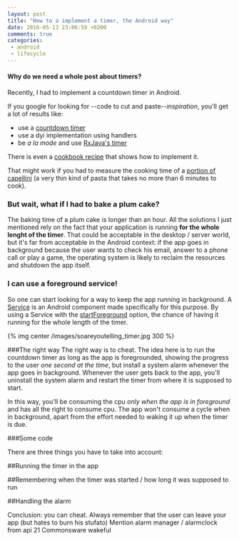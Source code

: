 ```yaml
---
layout: post
title: "How to a implement a timer, the Android way"
date: 2016-05-13 23:06:59 +0200
comments: true
categories: 
 - android
 - lifecycle 
---
```


#### Why do we need a whole post about timers?
Recently, I had to implement a countdown timer in Android.

If you google for looking for --code to cut and paste--_inspiration_, you'll get a lot of results like:
- use a [countdown timer](https://developer.android.com/reference/android/os/CountDownTimer.html)
- use a dyi implementation using handlers
- be _a la mode_ and use [RxJava's timer](http://reactivex.io/documentation/operators/timer.html)

There is even a [cookbook recipe](https://androidcookbook.com/Recipe.seam;jsessionid=DF53064E03C7505C4EBF727E56E0728E?recipeId=1205) that shows how to implement it.

That might work if you had to measure the cooking time of a [portion of capellini](http://www.bettycrocker.com/how-to/tipslibrary/charts-timetables-measuring/timetable-cooking-pasta) (a very thin kind of pasta that takes no more than 6 minutes to cook).

### But wait, what if I had to bake a plum cake?
The baking time of a plum cake is longer than an hour. All the solutions I just mentioned rely on the fact that your application is running **for the whole lenght of the timer**. That could be acceptable in the desktop / server world, but it's far from acceptable in the Android context: if the app goes in background because the user wants to check his email, answer to a phone call or play a game, the operating system is likely to reclaim the resources and shutdown the app itself. 

### I can use a foreground service!
So one can start looking for a way to keep the app running in background. A [Service](https://developer.android.com/guide/components/services.html) is an Android component made specifically for this purpose. By using a Service with the [startForeground](https://developer.android.com/guide/components/services.html#Foreground) option, the chance of having it running for the whole length of the timer. 

{% img center /images/soareyoutelling_timer.jpg 300 %}

###The right way
The right way is to cheat. The idea here is to run the countdown timer as long as the app is foregrounded, showing the progress to the user _one second at the time_, but install a system alarm whenever the app goes in background. Whenever the user gets back to the app, you'll uninstall the system alarm and restart the timer from where it is supposed to start.

In this way, you'll be consuming the cpu _only when the app is in foreground_ and has all the right to consume cpu. The app won't consume a cycle when in background, apart from the effort needed to waking it up when the timer is due.

###Some code

There are three things you have to take into account:

##Running the timer in the app

##Remembering when the timer was started / how long it was supposed to run

##Handling the alarm

Conclusion: you can cheat. Always remember that the user can leave your app (but hates to burn his stufato)
Mention alarm manager / alarmclock from api 21
Commonsware wakeful 
